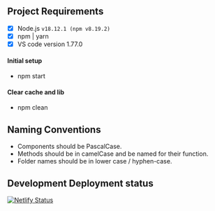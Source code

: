 ## Project Requirements

- [x] Node.js `v18.12.1 (npm v8.19.2)`
- [x] npm | yarn
- [x] VS code version 1.77.0

#### Initial setup
- npm start

#### Clear cache and lib 
- npm clean


## Naming Conventions

- Components should be PascalCase.
- Methods should be in camelCase and be named for their function.
- Folder names should be in lower case / hyphen-case.

## Development Deployment status
[![Netlify Status](https://api.netlify.com/api/v1/badges/9524e353-ccf6-4a20-8e0a-19fa53fd72df/deploy-status)](https://app.netlify.com/sites/telemetry-dev/deploys)
